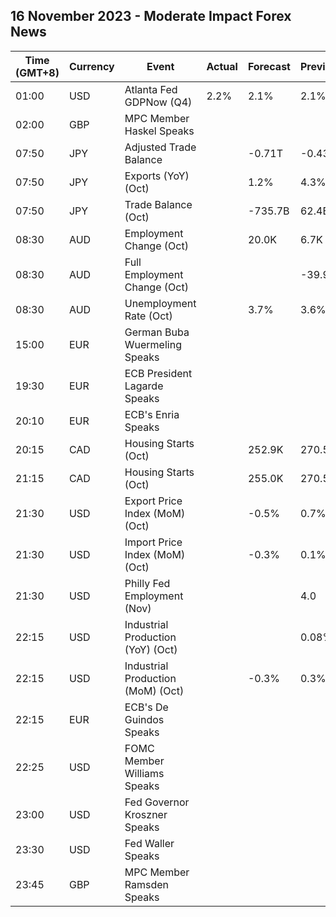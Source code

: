 ## 16 November 2023 - Moderate Impact Forex News

| Time (GMT+8) | Currency | Event | Actual | Forecast | Previous |
|------|----------|-------|--------|----------|----------|
| 01:00 | USD | Atlanta Fed GDPNow (Q4) | 2.2% | 2.1% | 2.1% |
| 02:00 | GBP | MPC Member Haskel Speaks |  |  |  |
| 07:50 | JPY | Adjusted Trade Balance |  | -0.71T | -0.43T |
| 07:50 | JPY | Exports (YoY) (Oct) |  | 1.2% | 4.3% |
| 07:50 | JPY | Trade Balance (Oct) |  | -735.7B | 62.4B |
| 08:30 | AUD | Employment Change (Oct) |  | 20.0K | 6.7K |
| 08:30 | AUD | Full Employment Change (Oct) |  |  | -39.9K |
| 08:30 | AUD | Unemployment Rate (Oct) |  | 3.7% | 3.6% |
| 15:00 | EUR | German Buba Wuermeling Speaks |  |  |  |
| 19:30 | EUR | ECB President Lagarde Speaks |  |  |  |
| 20:10 | EUR | ECB's Enria Speaks |  |  |  |
| 20:15 | CAD | Housing Starts (Oct) |  | 252.9K | 270.5K |
| 21:15 | CAD | Housing Starts (Oct) |  | 255.0K | 270.5K |
| 21:30 | USD | Export Price Index (MoM) (Oct) |  | -0.5% | 0.7% |
| 21:30 | USD | Import Price Index (MoM) (Oct) |  | -0.3% | 0.1% |
| 21:30 | USD | Philly Fed Employment (Nov) |  |  | 4.0 |
| 22:15 | USD | Industrial Production (YoY) (Oct) |  |  | 0.08% |
| 22:15 | USD | Industrial Production (MoM) (Oct) |  | -0.3% | 0.3% |
| 22:15 | EUR | ECB's De Guindos Speaks |  |  |  |
| 22:25 | USD | FOMC Member Williams Speaks |  |  |  |
| 23:00 | USD | Fed Governor Kroszner Speaks |  |  |  |
| 23:30 | USD | Fed Waller Speaks |  |  |  |
| 23:45 | GBP | MPC Member Ramsden Speaks |  |  |  |
